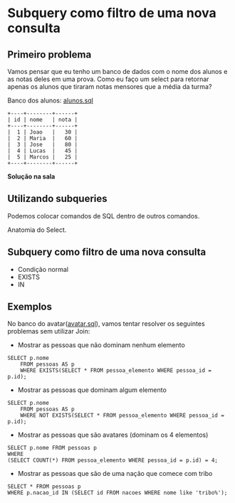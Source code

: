 # Subquery como filtro de uma nova consulta

## Primeiro problema

Vamos pensar que eu tenho um banco de dados com o nome dos alunos e as notas deles em uma prova. Como eu faço um select para retornar apenas os alunos que tiraram notas mensores que a média da turma?

Banco dos alunos: [alunos.sql](./sql/alunos.sql)

```
+----+--------+------+
| id | nome   | nota |
+----+--------+------+
|  1 | Joao   |   30 |
|  2 | Maria  |   60 |
|  3 | Jose   |   80 |
|  4 | Lucas  |   45 |
|  5 | Marcos |   25 |
+----+--------+------+
```

**Solução na sala**

## Utilizando subqueries

Podemos colocar comandos de SQL dentro de outros comandos.

Anatomia do Select.

## Subquery como filtro de uma nova consulta

* Condição normal
* EXISTS
* IN


## Exemplos

No banco do avatar([avatar.sql](./sql/avatar.sql)), vamos tentar resolver os seguintes problemas sem utilizar Join:

* Mostrar as pessoas que não dominam nenhum elemento

```
SELECT p.nome 
	FROM pessoas AS p
	WHERE EXISTS(SELECT * FROM pessoa_elemento WHERE pessoa_id = p.id);
```

* Mostrar as pessoas que dominam algum elemento

```
SELECT p.nome 
	FROM pessoas AS p
	WHERE NOT EXISTS(SELECT * FROM pessoa_elemento WHERE pessoa_id = p.id);
```

* Mostrar as pessoas que são avatares (dominam os 4 elementos)
```
SELECT p.nome FROM pessoas p
WHERE 
(SELECT COUNT(*) FROM pessoa_elemento WHERE pessoa_id = p.id) = 4;
```

* Mostrar as pessoas que são de uma nação que comece com tribo
```
SELECT * FROM pessoas p
WHERE p.nacao_id IN (SELECT id FROM nacoes WHERE nome like 'tribo%');
```